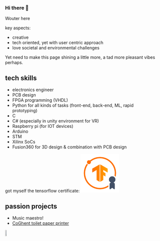 ### Hi there 👋

Wouter here

key aspects:
- creative
- tech oriented, yet with user centric approach
- love societal and environmental challenges

Yet need to make this page shining a little more, a tad more pleasant vibes perhaps.

## tech skills

- electronics engineer
- PCB design
- FPGA programming (VHDL)
- Python for all kinds of tasks (front-end, back-end, ML, rapid prototyping)
- C
- C# (especially in unity environment for VR)
- Raspberry pi (for IOT devices)
- Arduino
- STM
- Xilinx SoCs
- Fusion360 for 3D design & combination with PCB design

got myself the tensorflow certificate:
<img src="775a9b97-fba2-48c9-841d-003828fa14f4.png" width=25% height=25%>


## passion projects

- Music maestro!
- [CoGhent toilet paper printer](https://github.com/devriesewouter89/CoGhentToiletPaper)
<img src="https://github.com/devriesewouter89/CoGhentToiletPaper/blob/main/docs/images/prototype.jpg" width=10% height=10%>

<!--
**devriesewouter89/devriesewouter89** is a ✨ _special_ ✨ repository because its `README.md` (this file) appears on your GitHub profile.

Here are some ideas to get you started:

- 🔭 I’m currently working on ...
- 🌱 I’m currently learning ...
- 👯 I’m looking to collaborate on ...
- 🤔 I’m looking for help with ...
- 💬 Ask me about ...
- 📫 How to reach me: ...
- 😄 Pronouns: ...
- ⚡ Fun fact: ...
-->
